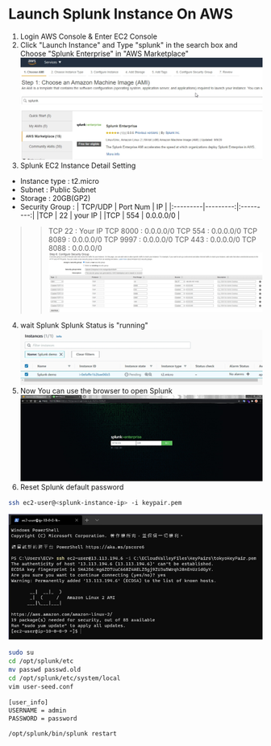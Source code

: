 # Launch Splunk Instance On AWS
1. Login AWS Console & Enter EC2 Console
2. Click "Launch Instance" and Type "splunk" in the search box and Choose "Splunk Enterprise" in "AWS Marketplace"
![](../images/1.4.jpg)
3. Splunk EC2 Instance Detail Setting
* Instance type : t2.micro
* Subnet : Public Subnet
* Storage : 20GB(GP2)
* Security Group : 
|  TCP/UDP | Port Num | IP        |
|:---------|---------:|:---------:|
|TCP       | 22       | your IP   |
|TCP       | 554      | 0.0.0.0/0 |


>> TCP 22 : Your IP
TCP 8000 : 0.0.0.0/0
TCP 554 : 0.0.0.0/0
TCP 8089 : 0.0.0.0/0
TCP 9997 : 0.0.0.0/0
TCP 443 : 0.0.0.0/0
TCP 8088 : 0.0.0.0/0
![](../images/1.10.jpg)
4. wait Splunk Splunk Status is "running"
![](../images/1.11.jpg)
5. Now You can use the browser to open Splunk
![](../images/1.12.jpg)
6. Reset Splunk default password
```bash
ssh ec2-user@<splunk-instance-ip> -i keypair.pem
```
![](../images/1.13.jpg)
```bash
sudo su
cd /opt/splunk/etc
mv passwd passwd.old
cd /opt/splunk/etc/system/local
vim user-seed.conf
```
```
[user_info]
USERNAME = admin
PASSWORD = password
```
```
/opt/splunk/bin/splunk restart
```

